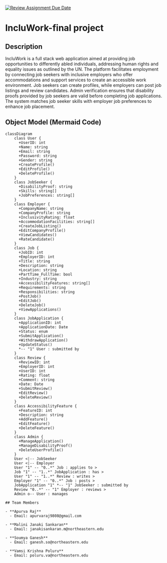 [![Review Assignment Due Date](https://classroom.github.com/assets/deadline-readme-button-24ddc0f5d75046c5622901739e7c5dd533143b0c8e959d652212380cedb1ea36.svg)](https://classroom.github.com/a/j48a217e)
# IncluWork-final project
 
## Description
IncluWork is a full stack web application aimed at providing job opportunities to differently abled individuals, addressing human rights and equality issues as outlined by the UN. The platform facilitates employment by connecting job seekers with inclusive employers who offer accommodations and support services to create an accessible work environment. Job seekers can create profiles, while employers can post job listings and review candidates. Admin verification ensures that disability proofs provided by job seekers are valid before completing job applications. The system matches job seeker skills with employer job preferences to enhance job placement.
 
## Object Model (Mermaid Code)
```mermaid
classDiagram
    class User {
      +UserID: int
      +Name: string
      +Email: string
      +Password: string
      +Gender: string
      +CreateProfile()
      +EditProfile()
      +DeleteProfile()
    }
    class JobSeeker {
      +DisabilityProof: string
      +Skills: string[]
      +JobPreferences: string[]
    }
    class Employer {
      +CompanyName: string
      +CompanyProfile: string
      +InclusivityRating: float
      +AccommodationFacilities: string[]
      +CreateJobListing()
      +EditCompanyProfile()
      +ViewCandidates()
      +RateCandidate()
    }
    class Job {
      +JobID: int
      +EmployerID: int
      +Title: string
      +Description: string
      +Location: string
      +PartTime_FullTime: bool
      +Industry: string
      +AccessibilityFeatures: string[]
      +Requirements: string
      +Responsibilities: string
      +PostJob()
      +EditJob()
      +DeleteJob()
      +ViewApplications()
    }
    class JobApplication {
      +ApplicationID: int
      +ApplicationDate: Date
      +Status: enum
      +SubmitApplication()
      +WithdrawApplication()
      +UpdateStatus()
      *-- "1" User : submitted by
    }
    class Review {
      +ReviewID: int
      +EmployerID: int
      +UserID: int
      +Rating: float
      +Comment: string
      +Date: Date
      +SubmitReview()
      +EditReview()
      +DeleteReview()
    }
    class AccessibilityFeature {
      +FeatureID: int
      +Description: string
      +AddFeature()
      +EditFeature()
      +DeleteFeature()
    }
    class Admin {
      +ManageApplication()
      +ManageDisabilityProof()
      +DeleteUserProfile()
    }
    User <|-- JobSeeker
    User <|-- Employer
    User "1" -- "0..*" Job : applies to >
    Job "1" -- "1..*" JobApplication : has >
    User "1" -- "1..*" Review : writes >
    Employer "1" -- "0..*" Job : posts >
    JobApplication "1" *-- "1" JobSeeker : submitted by
    Review "0..*" -- "1" Employer : reviews >
    Admin o-- User : manages
 
## Team Members
 
- **Apurva Raj**
  - Email: apurvaraj9808@gmail.com
 
- **Malini Janaki Sankaran**
  - Email: janakisankaran.m@northeastern.edu
 
- **Soumya Ganesh**
  - Email: ganesh.so@northeastern.edu
 
- **Vamsi Krishna Poluru**
  - Email: poluru.va@northeastern.edu
 